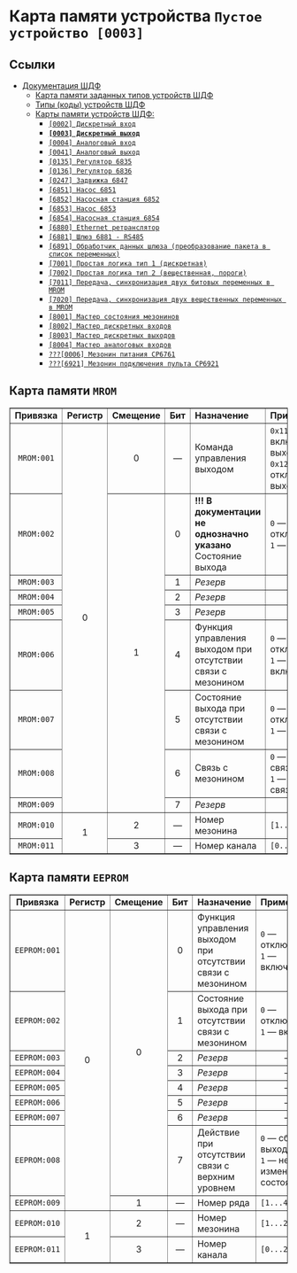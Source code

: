 # Карта памяти устройства `Пустое устройство [0003]`

## Ссылки

- [Документация ШДФ](/shdf/)
  - [Карта памяти заданных типов устройств ШДФ](/shdf/devices-map.md)
  - [Типы (коды) устройств ШДФ](/shdf/device-types.md)
  - [Карты памяти устройств ШДФ:](/shdf/maps/)
    - [`[0002] Дискретный вход`](/shdf/maps/[0002]%20di.md)
    - [**`[0003] Дискретный выход`**](/shdf/maps/[0003]%20do.md)
    - [`[0004] Аналоговый вход`](/shdf/maps/[0004]%20ai.md)
    - [`[0041] Аналоговый выход`](/shdf/maps/[0041]%20ao.md)
    - [`[0135] Регулятор 6835`](/shdf/maps/[0135]%20reg.md)
    - [`[0136] Регулятор 6836`](/shdf/maps/[0136]%20reg.md)
    - [`[0247] Задвижка 6847`](/shdf/maps/[0247]%20valve.md)
    - [`[6851] Насос 6851`](/shdf/maps/[6851]%20pump.md)
    - [`[6852] Насосная станция 6852`](/shdf/maps/[6852]%20ps.md)
    - [`[6853] Насос 6853`](/shdf/maps/pump%20[6853]%20.md)
    - [`[6854] Насосная станция 6854`](/shdf/maps/[6854]%20ps.md)
    - [`[6880] Ethernet ретранслятор`](/shdf/maps/[6880]%20ethernet.md)
    - [`[6881] Шлюз 6881 - RS485`](/shdf/maps/[6881]%20gate.md)
    - [`[6891] Обработчик данных шлюза (преобразование пакета в список переменных)`](/shdf/maps/[6891]%20gate.md)
    - [`[7001] Простая логика тип 1 (дискретная)`](/shdf/maps/[7001]%20logic.md)
    - [`[7002] Простая логика тип 2 (вещественная, пороги)`](/shdf/maps/[7002]%20logic.md)
    - [`[7011] Передача, синхронизация двух битовых переменных в MROM`](/shdf/maps/[7011]%20sync.md)
    - [`[7020] Передача, синхронизация двух вещественных переменных в MROM`](/shdf/maps/[7020]%20sync.md)
    - [`[8001] Мастер состояния мезонинов`](/shdf/maps/[80001]%20mezo%20master.md)
    - [`[8002] Мастер дискретных входов`](/shdf/maps/[8002]%20mdi.md)
    - [`[8003] Мастер дискретных выходов`](/shdf/maps/[8003]%20mdo.md)
    - [`[8004] Мастер аналоговых входов`](/shdf/maps/[8004]%20mai.md)
    - [`???[0006] Мезонин питания СР6761`](/shdf/maps/[0006]%20pu.md)
    - [`???[6921] Мезонин подключения пульта СР6921`](/shdf/maps/[6921]%20rc.md)

## Карта памяти `MROM`

<table summary="Карта памяти `MROM`" border="1">
    <tbody valign="center" align="center">
        <tr>
            <td><strong>Привязка</strong></td>
            <td><strong>Регистр</strong></td>
            <td><strong>Смещение</strong></td>
            <td><strong>Бит</strong></td>
            <td align="left"><strong>Назначение</strong></td>
            <td align="left"><strong>Примечание</strong></td>
        </tr>
        <tr>
            <td><code>MROM:001</code></td>
            <td rowspan="9">0</td>
            <td>0</td>
            <td>—</td>
            <td align="left">Команда управления выходом</td>
            <td align="left"><code>0x11</code> — включить выход,<br><code>0x12</code> — отключить выход</td>
        </tr>
        <tr>
            <td><code>MROM:002</code></td>
            <td rowspan="8">1</td>
            <td>0</td>
            <td align="left"><strong>!!! В документации не однозначно указано</strong><br>Состояние выхода</td>
            <td align="left"><code>0</code> — отключен,<br><code>1</code> — включен</td>
        </tr>
        <tr>
            <td><code>MROM:003</code></td>
            <td>1</td>
            <td align="left"><i>Резерв</i></td>
            <td>—</td>
        </tr>
        <tr>
            <td><code>MROM:004</code></td>
            <td>2</td>
            <td align="left"><i>Резерв</i></td>
            <td>—</td>
        </tr>
        <tr>
            <td><code>MROM:005</code></td>
            <td>3</td>
            <td align="left"><i>Резерв</i></td>
            <td>—</td>
        </tr>
        <tr>
            <td><code>MROM:006</code></td>
            <td>4</td>
            <td align="left">Функция управления выходом при отсутствии связи с мезонином</td>
            <td align="left"><code>0</code> — отключена,<br><code>1</code> — включена</td>
        </tr>
        <tr>
            <td><code>MROM:007</code></td>
            <td>5</td>
            <td align="left">Состояние выхода при отсутствии связи с мезонином</td>
            <td align="left"><code>0</code> — отключен,<br><code>1</code> — включен</td>
        </tr>
        <tr>
            <td><code>MROM:008</code></td>
            <td>6</td>
            <td align="left">Связь с мезонином</td>
            <td align="left"><code>0</code> — нет связи,<br><code>1</code> — есть связь</td>
        </tr>
        <tr>
            <td><code>MROM:009</code></td>
            <td>7</td>
            <td align="left"><i>Резерв</i></td>
            <td>—</td>
        </tr>
        <tr>
            <td><code>MROM:010</code></td>
            <td rowspan="2">1</td>
            <td>2</td>
            <td>—</td>
            <td align="left">Номер мезонина</td>
            <td align="left"><code>[1...22]</code></td>
        </tr>
        <tr>
            <td><code>MROM:011</code></td>
            <td>3</td>
            <td>—</td>
            <td align="left">Номер канала</td>
            <td align="left"><code>[0...2]</code></td>
        </tr>
    </tbody>
</table>

## Карта памяти `EEPROM`

<table summary="Карта памяти `EEPROM`" border="1">
    <tbody valign="center" align="center">
        <tr>
            <td><strong>Привязка</strong></td>
            <td><strong>Регистр</strong></td>
            <td><strong>Смещение</strong></td>
            <td><strong>Бит</strong></td>
            <td align="left"><strong>Назначение</strong></td>
            <td align="left"><strong>Примечание</strong></td>
        </tr>
        <tr>
            <td><code>EEPROM:001</code></td>
            <td rowspan="9">0</td>
            <td rowspan="8">0</td>
            <td>0</td>
            <td align="left">Функция управления выходом при отсутствии связи с мезонином</td>
            <td align="left"><code>0</code> — отключена,<br><code>1</code> — включена</td>
        </tr>
        <tr>
            <td><code>EEPROM:002</code></td>
            <td>1</td>
            <td align="left">Состояние выхода при отсутствии связи с мезонином</td>
            <td align="left"><code>0</code> — отключен,<br><code>1</code> — включен</td>
        </tr>
        <tr>
            <td><code>EEPROM:003</code></td>
            <td>2</td>
            <td align="left"><i>Резерв</i></td>
            <td>—</td>
        </tr>
        <tr>
            <td><code>EEPROM:004</code></td>
            <td>3</td>
            <td align="left"><i>Резерв</i></td>
            <td>—</td>
        </tr>
        <tr>
            <td><code>EEPROM:005</code></td>
            <td>4</td>
            <td align="left"><i>Резерв</i></td>
            <td>—</td>
        </tr>
        <tr>
            <td><code>EEPROM:006</code></td>
            <td>5</td>
            <td align="left"><i>Резерв</i></td>
            <td>—</td>
        </tr>
        <tr>
            <td><code>EEPROM:007</code></td>
            <td>6</td>
            <td align="left"><i>Резерв</i></td>
            <td>—</td>
        </tr>
        <tr>
            <td><code>EEPROM:008</code></td>
            <td>7</td>
            <td align="left">Действие при отсутствии связи с верхним уровнем</td>
            <td align="left"><code>0</code> — сброс выхода,<br><code>1</code> — не изменять состояния</td>
        </tr>
        <tr>
            <td><code>EEPROM:009</code></td>
            <td>1</td>
            <td>—</td>
            <td align="left">Номер ряда</td>
            <td align="left"><code>[1...4]</code></td>
        </tr>
        <tr>
            <td><code>EEPROM:010</code></td>
            <td rowspan="2">1</td>
            <td>2</td>
            <td>—</td>
            <td align="left">Номер мезонина</td>
            <td align="left"><code>[1...22]</code></td>
        </tr>
        <tr>
            <td><code>EEPROM:011</code></td>
            <td>3</td>
            <td>—</td>
            <td align="left">Номер канала</td>
            <td align="left"><code>[0...2]</code></td>
        </tr>
    </tbody>
</table>
